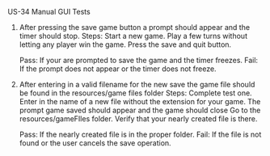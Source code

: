 US-34 Manual GUI Tests

1. After pressing the save game button a prompt should appear and the timer should stop.
Steps: Start a new game.  Play a few turns without letting any player win the game.  Press the save and quit button.

    Pass: If your are prompted to save the game and the timer freezes.
    Fail: If the prompt does not appear or the timer does not freeze.

2. After entering in a valid filename for the new save the game file should be found in the resources/game files folder
Steps: Complete test one.  Enter in the name of a new file without the extension for
your game. The prompt game saved should appear and the game should close Go to the
resources/gameFIles folder.  Verify that your nearly created file is there.

    Pass: If the nearly created file is in the proper folder.
    Fail: If the file is not found or the user cancels the save operation.

